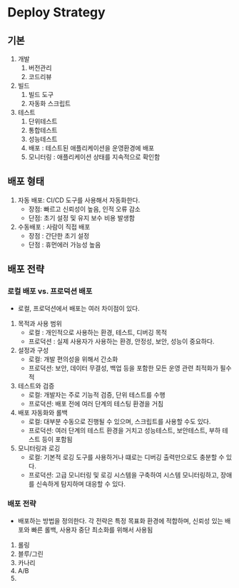 # Deploy Strategy

## 기본

1. 개발
   1. 버전관리
   2. 코드리뷰
2. 빌드
   1. 빌드 도구
   2. 자동화 스크립트
3. 테스트
   1. 단위테스트
   2. 통합테스트
   3. 성능테스트
   4. 배포 : 테스트된 애플리케이션을 운영환경에 배포
   5. 모니터링 : 애플리케이션 상태를 지속적으로 확인함

## 배포 형태
1. 자동 배포: CI/CD 도구를 사용해서 자동화한다.
   - 장점: 빠르고 신뢰성이 높음, 인적 오류 감소
   - 단점: 초기 설정 및 유지 보수 비용 발생함
2. 수동배포 : 사람이 직접 배포
   - 장점 : 간단한 초기 설정
   - 단점 : 휴먼에러 가능성 높음

## 배포 전략

### 로컬 배포 vs. 프로덕션 배포
- 로컬, 프로덕션에서 배포는 여러 차이점이 있다.

1. 목적과 사용 범위
   - 로컬 : 개인적으로 사용하는 환경, 테스트, 디버깅 목적
   - 프로덕션 : 실제 사용자가 사용하는 환경, 안정성, 보안, 성능이 중요하다.
2. 설정과 구성
   - 로컬: 개발 편의성을 위해서 간소화
   - 프로덕션: 보안, 데이터 무결성, 백업 등을 포함한 모든 운영 관련 최적화가 필수적
3. 테스트와 검증
   - 로컬: 개발자는 주로 기능적 검증, 단위 테스트를 수행
   - 프로덕션: 배포 전에 여러 단계의 테스팅 환경을 거침
4. 배포 자동화와 롤백
    - 로컬: 대부분 수동으로 진행될 수 있으며, 스크립트를 사용할 수도 있다.
    - 프로덕션: 여러 단계의 테스트 환경을 거치고 성능테스트, 보안테스트, 부하 테스트 등이 포함됨
5. 모니터링과 로깅
    - 로컬: 기본적 로깅 도구를 사용하거나 떄로는 디버깅 출력만으로도 충분할 수 있다.
    - 프로덕션: 고급 모니터링 및 로깅 시스템을 구축하여 시스템 모니터링하고, 장애를 신속하게 탐지하며 대응할 수 있다.

### 배포 전략
- 배포하는 방법을 정의한다. 각 전략은 특정 목표화 환경에 적합하며, 신뢰성 있는 배포와 빠른 롤백, 사용자 중단 최소화를 위해서 사용됨

1. 롤링
2. 블루/그린
3. 카나리
4. A/B
5. 